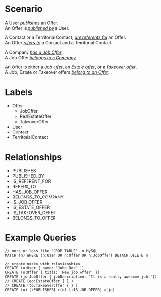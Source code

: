 # Scenario

A User <u>_publishes_</u> an Offer.<br>
An Offer is <u>_published by_</u> a User.

A Contact or a Territorial Contact, <u>_are referents for_</u> an Offer.<br>
An Offer <u>_refers to_</u> a Contact and a Territorial Contact.

A Company <u>_has a Job Offer_</u>.<br>
A Job Offer <u>_belongs to a Company_</u>.

An Offer is either a <u>_Job offer_</u>, an <u>_Estate offer_</u>, or a <u>_Takeover offer_</u>.<br>
A Job, Estate or Takeover offers <u>_belong to an Offer_</u>.

# Labels

- Offer
    - JobOffer
    - RealEstateOffer
    - TakeoverOffer
- User
- Contact
- TerritorialContact

# Relationships

- PUBLISHES
- PUBLISHED_BY
- IS_REFERENT_FOR
- REFERS_TO
- HAS_JOB_OFFER
- BELONGS_TO_COMPANY
- IS_JOB_OFFER
- IS_ESTATE_OFFER
- IS_TAKEOVER_OFFER
- BELONGS_TO_OFFER

# Example Queries

```
// more or less like 'DROP TABLE' in MySQL
MATCH (n) WHERE (n:User OR n:Offer OR n:JobOffer) DETACH DELETE n

// create nodes with relationships
CREATE (u:User { name: 'John Doe' })
CREATE (o:Offer { title: 'New job offer' })
CREATE (jo:JobOffer { jobDescription: 'It is a really awesome job!'})
// CREATE (eo:EstateOffer { } )
// CREATE (to:TakeoverOffer { } )
CREATE (u)-[:PUBLISHES]->(o)-[:IS_JOB_OFFER]->(jo)
```
